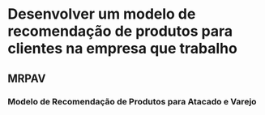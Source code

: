 # Desenvolver um modelo de recomendação de produtos para clientes na empresa que trabalho

## MRPAV
### Modelo de Recomendação de Produtos para Atacado e Varejo
